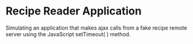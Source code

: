 # Recipe Reader Application
Simulating an application that makes ajax calls from a fake recipe remote server using the JavaScript setTimeout( ) method.
